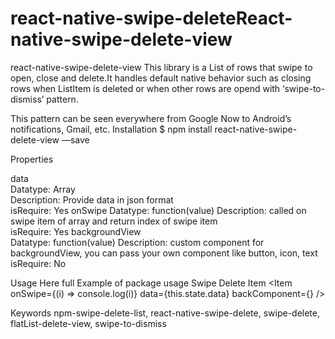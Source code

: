 # react-native-swipe-deleteReact-native-swipe-delete-view
react-native-swipe-delete-view 
This library  is a List of rows that swipe to open, close and delete.It handles default native behavior such as closing rows when ListItem is deleted or when other rows are opend with ‘swipe-to-dismiss’ pattern.

This pattern can be seen everywhere from Google Now to Android’s notifications, Gmail, etc. 
Installation
$ npm install react-native-swipe-delete-view —save

Properties

data  
	Datatype:	Array     
	Description:	 Provide data in json format   
	isRequire:	Yes
onSwipe
	Datatype:	function(value) 
	Description:	called on swipe item of array and return index of swipe item  
	isRequire:	Yes
backgroundView  
	Datatype:	function(value) 
	Description:	custom component for backgroundView, you can pass your own component like button, icon, text
	isRequire:	No

Usage
Here full Example of package usage
Swipe Delete Item
<Item 
        onSwipe={(i) => console.log(i)} 
        data={this.state.data} 
        backComponent={<BackComponent/>}
      />




Keywords
	npm-swipe-delete-list,
  	react-native-swipe-delete,
 	swipe-delete,
 	flatList-delete-view,
	swipe-to-dismiss

